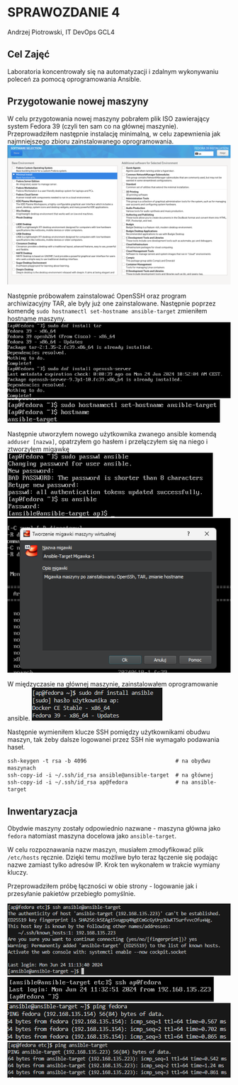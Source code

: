 # SPRAWOZDANIE 4
Andrzej Piotrowski, IT
DevOps GCL4

## Cel Zajęć
Laboratoria koncentrowały się na automatyzacji i zdalnym wykonywaniu poleceń za pomocą oprogramowania Ansible.

## Przygotowanie nowej maszyny
W celu przygotowania nowej maszyny pobrałem plik ISO zawierający system Fedora 39 (czyli ten sam co na głównej maszynie). Przeprowadziłem następnie instalację minimalną, w celu zapewnienia jak najmniejszego zbioru zainstalowanego oprogramowania. 
![alt text](images/1.png)

Następnie próbowałem zainstalować OpenSSH oraz program archiwizacyjny TAR, ale były już one zainstalowane. Następnie poprzez komendę `sudo hostnamectl set-hostname ansible-target` zmieniłem hostname maszyny. 
![alt text](images/2.png)
![alt text](images/3.png)

Następnie utworzyłem nowego użytkownika zwanego ansible komendą `adduser [nazwa]`, opatrzyłem go hasłem i przełączyłem się na niego i ztworzyłem migawkę
![alt text](images/4.png)
![alt text](images/5.png)

W międzyczasie na głównej maszynie, zainstalowałem oprogramowanie ansible.
![alt text](images/6.png)

Następnie wymieniłem klucze SSH pomiędzy użytkownikami obudwu maszyn, tak żeby dalsze logowanei przez SSH nie wymagało podawania haseł.
```
ssh-keygen -t rsa -b 4096                            # na obydwu maszynach
ssh-copy-id -i ~/.ssh/id_rsa ansible@ansible-target  # na głównej
ssh-copy-id -i ~/.ssh/id_rsa ap@fedora               # na ansible-target
```

## Inwentaryzacja

Obydwie maszyny zostały odpowiednio nazwane - maszyna główna jako `fedora` natomiast maszyna docelowa jako `ansible-target`.

W celu rozpoznawania nazw maszyn, musiałem zmodyfikować plik `/etc/hosts` ręcznie. Dzięki temu możliwe było teraz łączenie się podając nazwe zamiast tylko adresów IP. Krok ten wykonałem w trakcie wymiany kluczy.

Przeprowadziłem próbę łączności w obie strony - logowanie jak i przesyłanie pakietów przebiegło pomyślnie.

![alt text](images/7.png)
![alt text](images/8.png)
![alt text](images/9.png)
![alt text](images/10.png)
